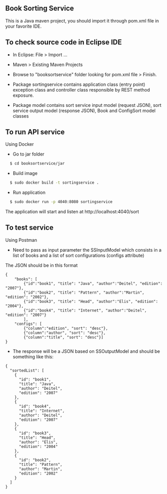 ## Book Sorting Service

This is a Java maven project, you should import it through pom.xml file in your favorite IDE.

## To check source code in Eclipse IDE
* In Eclipse: File > Import ...
* Maven > Existing Maven Projects
* Browse to "booksortservice" folder looking for pom.xml file > Finish.

* Package sortingservice contains application class (entry point) exception class and controller class responsible by REST method exposure.
* Package model contains sort service input model (request JSON), sort service output model (response JSON), Book and ConfigSort model classes

## To run API service
Using Docker 
* Go to jar folder
```sh
  $ cd booksortservice/jar
```
* Build image 
```sh
  $ sudo docker build -t sortingservice .
```
* Run application 
```sh
  $ sudo docker run -p 4040:8080 sortingservice
```
The application will start and listen at http://localhost:4040/sort


## To test service
Using Postman
* Need to pass as input parameter the SSInputModel which consists in a list of books and a list of sort configurations (configs attribute)

The JSON should be in this format

```
{ 
	"books": [
		{"id":"book1", "title": "Java", "author":"Deitel", "edition": "2007"},
		{"id":"book2", "title": "Pattern", "author":"Martin", "edition": "2002"},
		{"id":"book3", "title": "Head", "author":"Elis", "edition": "2004"},
		{"id":"book4", "title": "Internet", "author":"Deitel", "edition": "2007"}
		],
	"configs": [
		{"column":"edition", "sort": "desc"},
		{"column":"author", "sort": "desc"},
		{"column":"title", "sort": "desc"}]
}
```

* The response will be a JSON based on SSOutputModel and should be something like this:

```
{
  "sortedList": [
    {
      "id": "book1",
      "title": "Java",
      "author": "Deitel",
      "edition": "2007"
    },
    {
      "id": "book4",
      "title": "Internet",
      "author": "Deitel",
      "edition": "2007"
    },
    {
      "id": "book3",
      "title": "Head",
      "author": "Elis",
      "edition": "2004"
    },
    {
      "id": "book2",
      "title": "Pattern",
      "author": "Martin",
      "edition": "2002"
    }
  ]
}
